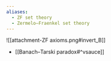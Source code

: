 ```yaml
---
aliases:
  - ZF set theory
  - Zermelo–Fraenkel set theory
---
```


![[attachment-ZF axioms.png#invert_B]]
- [[Banach–Tarski paradox#^vsauce]]